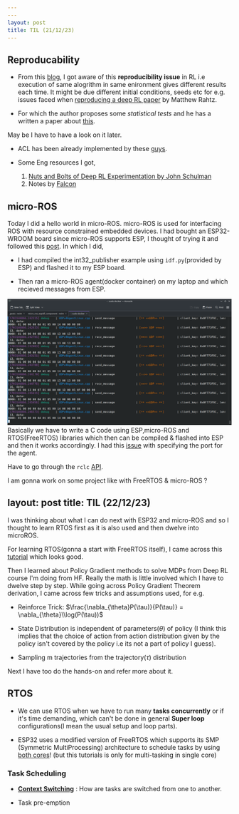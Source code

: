 ```yaml
---
---
layout: post
title: TIL (21/12/23) 
---
```

## Reproducability

- From this [blog](http://developmentalsystems.org/how_many_random_seeds), I got aware of this **reproducibility issue** in RL i.e execution of same alogrithm in same enironment gives different results each time. It might be due different initial conditions, seeds etc for e.g. issues faced when [reproducing a deep RL paper](http://amid.fish/reproducing-deep-rl) by Matthew Rahtz.

- For which the author proposes some *statistical tests* and he has a written a paper about [this](https://arxiv.org/abs/1806.08295).

May be I have to have a look on it later.

- ACL has been already implemented by these [guys](https://github.com/flowersteam/TeachMyAgent).

- Some Eng resources I got,
    1. [Nuts and Bolts of Deep RL Experimentation by John Schulman](https://youtu.be/8EcdaCk9KaQ)
    2. Notes by [Falcon](https://github.com/williamFalcon/DeepRLHacks)

## micro-ROS

Today I did a hello world in micro-ROS. micro-ROS is used for interfacing ROS with resource constrained embedded devices. I had bought an ESP32-WROOM board since micro-ROS supports ESP, I thought of trying it and followed this [post](https://robofoundry.medium.com/esp32-micro-ros-actually-working-over-wifi-and-udp-transport-519a8ad52f65). In which I did,

   - I had compiled the int32_publisher example using `idf.py`(provided by ESP) and flashed it to my ESP board.

   - Then ran a micro-ROS agent(docker container) on my laptop and which recieved messages from ESP.

![Messages (int32)](../assets/images/mros1.png)
Basically we have to write a C code using ESP,micro-ROS and RTOS(FreeRTOS) libraries which then can be compiled & flashed into ESP and then it works accordingly. I had this [issue](https://github.com/micro-ROS/micro_ros_espidf_component/issues/217) with specifying the port for the agent.

Have to go through the `rclc` [API](https://micro.ros.org/docs/tutorials/programming_rcl_rclc/node/).

I am gonna work on some project like with FreeRTOS & micro-ROS ?

layout: post
title: TIL (22/12/23) 
---

I was thinking about what I can do next with ESP32 and micro-ROS and so I thought to learn RTOS first as it is also used and then dwelve into microROS.

For learning RTOS(gonna a start with FreeRTOS itself), I came across this [tutorial](https://youtube.com/playlist?list=PLEBQazB0HUyQ4hAPU1cJED6t3DU0h34bz&si=kcy_3-PGuwPFo41r) which looks good.

Then I learned about Policy Gradient methods to solve MDPs from Deep RL course I'm doing from HF. Really the math is little involved which I have to dwelve step by step. While going across Policy Gradient Theorem derivation, I came across few tricks and assumptions used, for e.g. 

   - Reinforce Trick: $\frac{\nabla_{\theta}P(\tau)}{P(\tau)} = \nabla_{\theta}\\log(P(\tau))$

   - State Distribution is independent of parameters($\theta$) of policy (I think this implies that the choice of action from action distribution given by the policy isn't covered by the policy i.e its not a part of policy I guess).

   - Sampling m trajectories from the trajectory($\tau$) distribution

Next I have too do the hands-on and refer more about it.

## RTOS

- We can use RTOS when we have to run many **tasks concurrently** or if it's time demanding, which can't be done in general **Super loop** configurations(I mean the usual setup and loop parts).

- ESP32 uses a modified version of FreeRTOS which supports its SMP (Symmetric MultiProcessing) architecture to schedule tasks by using [both cores](https://docs.espressif.com/projects/esp-idf/en/latest/esp32/api-reference/system/freertos_idf.html)! (but this tutorials is only for multi-tasking in single core)

### Task Scheduling 

- [**Context Switching**]() : How are tasks are switched from one to another.

- Task pre-emption



